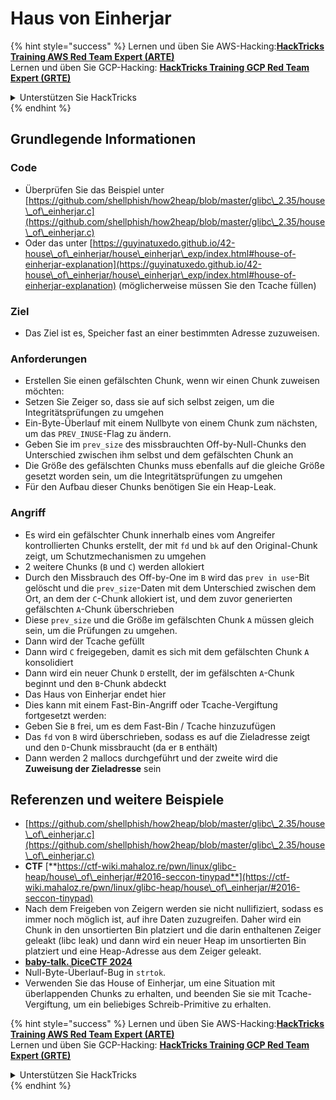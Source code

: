 # Haus von Einherjar

{% hint style="success" %}
Lernen und üben Sie AWS-Hacking:<img src="/.gitbook/assets/arte.png" alt="" data-size="line">[**HackTricks Training AWS Red Team Expert (ARTE)**](https://training.hacktricks.xyz/courses/arte)<img src="/.gitbook/assets/arte.png" alt="" data-size="line">\
Lernen und üben Sie GCP-Hacking: <img src="/.gitbook/assets/grte.png" alt="" data-size="line">[**HackTricks Training GCP Red Team Expert (GRTE)**<img src="/.gitbook/assets/grte.png" alt="" data-size="line">](https://training.hacktricks.xyz/courses/grte)

<details>

<summary>Unterstützen Sie HackTricks</summary>

* Überprüfen Sie die [**Abonnementpläne**](https://github.com/sponsors/carlospolop)!
* **Treten Sie der** 💬 [**Discord-Gruppe**](https://discord.gg/hRep4RUj7f) oder der [**Telegramm-Gruppe**](https://t.me/peass) bei oder **folgen** Sie uns auf **Twitter** 🐦 [**@hacktricks\_live**](https://twitter.com/hacktricks\_live)**.**
* **Teilen Sie Hacking-Tricks, indem Sie PRs an die** [**HackTricks**](https://github.com/carlospolop/hacktricks) und [**HackTricks Cloud**](https://github.com/carlospolop/hacktricks-cloud) Github-Repositorys senden.

</details>
{% endhint %}

## Grundlegende Informationen

### Code

* Überprüfen Sie das Beispiel unter [https://github.com/shellphish/how2heap/blob/master/glibc\_2.35/house\_of\_einherjar.c](https://github.com/shellphish/how2heap/blob/master/glibc\_2.35/house\_of\_einherjar.c)
* Oder das unter [https://guyinatuxedo.github.io/42-house\_of\_einherjar/house\_einherjar\_exp/index.html#house-of-einherjar-explanation](https://guyinatuxedo.github.io/42-house\_of\_einherjar/house\_einherjar\_exp/index.html#house-of-einherjar-explanation) (möglicherweise müssen Sie den Tcache füllen)

### Ziel

* Das Ziel ist es, Speicher fast an einer bestimmten Adresse zuzuweisen.

### Anforderungen

* Erstellen Sie einen gefälschten Chunk, wenn wir einen Chunk zuweisen möchten:
* Setzen Sie Zeiger so, dass sie auf sich selbst zeigen, um die Integritätsprüfungen zu umgehen
* Ein-Byte-Überlauf mit einem Nullbyte von einem Chunk zum nächsten, um das `PREV_INUSE`-Flag zu ändern.
* Geben Sie im `prev_size` des missbrauchten Off-by-Null-Chunks den Unterschied zwischen ihm selbst und dem gefälschten Chunk an
* Die Größe des gefälschten Chunks muss ebenfalls auf die gleiche Größe gesetzt worden sein, um die Integritätsprüfungen zu umgehen
* Für den Aufbau dieser Chunks benötigen Sie ein Heap-Leak.

### Angriff

* Es wird ein gefälschter Chunk innerhalb eines vom Angreifer kontrollierten Chunks erstellt, der mit `fd` und `bk` auf den Original-Chunk zeigt, um Schutzmechanismen zu umgehen
* 2 weitere Chunks (`B` und `C`) werden allokiert
* Durch den Missbrauch des Off-by-One im `B` wird das `prev in use`-Bit gelöscht und die `prev_size`-Daten mit dem Unterschied zwischen dem Ort, an dem der `C`-Chunk allokiert ist, und dem zuvor generierten gefälschten `A`-Chunk überschrieben
* Diese `prev_size` und die Größe im gefälschten Chunk `A` müssen gleich sein, um die Prüfungen zu umgehen.
* Dann wird der Tcache gefüllt
* Dann wird `C` freigegeben, damit es sich mit dem gefälschten Chunk `A` konsolidiert
* Dann wird ein neuer Chunk `D` erstellt, der im gefälschten `A`-Chunk beginnt und den `B`-Chunk abdeckt
* Das Haus von Einherjar endet hier
* Dies kann mit einem Fast-Bin-Angriff oder Tcache-Vergiftung fortgesetzt werden:
* Geben Sie `B` frei, um es dem Fast-Bin / Tcache hinzuzufügen
* Das `fd` von `B` wird überschrieben, sodass es auf die Zieladresse zeigt und den `D`-Chunk missbraucht (da er `B` enthält)&#x20;
* Dann werden 2 mallocs durchgeführt und der zweite wird die **Zuweisung der Zieladresse** sein

## Referenzen und weitere Beispiele

* [https://github.com/shellphish/how2heap/blob/master/glibc\_2.35/house\_of\_einherjar.c](https://github.com/shellphish/how2heap/blob/master/glibc\_2.35/house\_of\_einherjar.c)
* **CTF** [**https://ctf-wiki.mahaloz.re/pwn/linux/glibc-heap/house\_of\_einherjar/#2016-seccon-tinypad**](https://ctf-wiki.mahaloz.re/pwn/linux/glibc-heap/house\_of\_einherjar/#2016-seccon-tinypad)
* Nach dem Freigeben von Zeigern werden sie nicht nullifiziert, sodass es immer noch möglich ist, auf ihre Daten zuzugreifen. Daher wird ein Chunk in den unsortierten Bin platziert und die darin enthaltenen Zeiger geleakt (libc leak) und dann wird ein neuer Heap im unsortierten Bin platziert und eine Heap-Adresse aus dem Zeiger geleakt.
* [**baby-talk. DiceCTF 2024**](https://7rocky.github.io/en/ctf/other/dicectf/baby-talk/)
* Null-Byte-Überlauf-Bug in `strtok`.
* Verwenden Sie das House of Einherjar, um eine Situation mit überlappenden Chunks zu erhalten, und beenden Sie sie mit Tcache-Vergiftung, um ein beliebiges Schreib-Primitive zu erhalten.

{% hint style="success" %}
Lernen und üben Sie AWS-Hacking:<img src="/.gitbook/assets/arte.png" alt="" data-size="line">[**HackTricks Training AWS Red Team Expert (ARTE)**](https://training.hacktricks.xyz/courses/arte)<img src="/.gitbook/assets/arte.png" alt="" data-size="line">\
Lernen und üben Sie GCP-Hacking: <img src="/.gitbook/assets/grte.png" alt="" data-size="line">[**HackTricks Training GCP Red Team Expert (GRTE)**<img src="/.gitbook/assets/grte.png" alt="" data-size="line">](https://training.hacktricks.xyz/courses/grte)

<details>

<summary>Unterstützen Sie HackTricks</summary>

* Überprüfen Sie die [**Abonnementpläne**](https://github.com/sponsors/carlospolop)!
* **Treten Sie der** 💬 [**Discord-Gruppe**](https://discord.gg/hRep4RUj7f) oder der [**Telegramm-Gruppe**](https://t.me/peass) bei oder **folgen** Sie uns auf **Twitter** 🐦 [**@hacktricks\_live**](https://twitter.com/hacktricks\_live)**.**
* **Teilen Sie Hacking-Tricks, indem Sie PRs an die** [**HackTricks**](https://github.com/carlospolop/hacktricks) und [**HackTricks Cloud**](https://github.com/carlospolop/hacktricks-cloud) Github-Repositorys senden.

</details>
{% endhint %}
